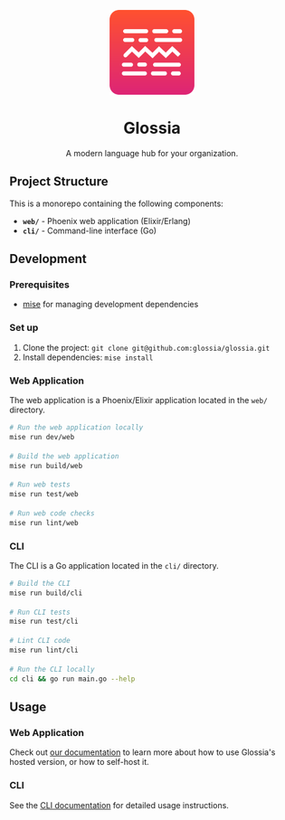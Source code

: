 <p align="center">
    <img  width="150" src="./logo.svg"/>
</p>
<h1 align="center">Glossia</h1>
<div align="center">
    <!-- Badges -->
</div>
<p align="center">
    A modern language hub for your organization.
</p>

## Project Structure

This is a monorepo containing the following components:

- **`web/`** - Phoenix web application (Elixir/Erlang)
- **`cli/`** - Command-line interface (Go)

## Development

### Prerequisites

- [mise](https://mise.jdx.dev/) for managing development dependencies

### Set up

1. Clone the project: `git clone git@github.com:glossia/glossia.git`
2. Install dependencies: `mise install`

### Web Application

The web application is a Phoenix/Elixir application located in the `web/` directory.

```bash
# Run the web application locally
mise run dev/web

# Build the web application
mise run build/web

# Run web tests
mise run test/web

# Run web code checks
mise run lint/web
```

### CLI

The CLI is a Go application located in the `cli/` directory.

```bash
# Build the CLI
mise run build/cli

# Run CLI tests
mise run test/cli

# Lint CLI code
mise run lint/cli

# Run the CLI locally
cd cli && go run main.go --help
```

## Usage

### Web Application

Check out [our documentation](https://docs.glossia.org) to learn more about how to use Glossia's hosted version, or how to self-host it.

### CLI

See the [CLI documentation](./cli/README.md) for detailed usage instructions.
